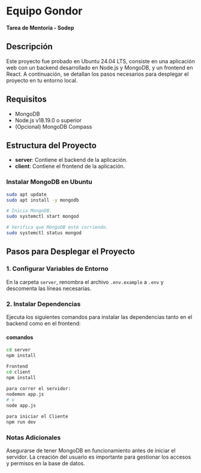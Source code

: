 # Equipo Gondor
**Tarea de Mentoría - Sodep**

## Descripción
Este proyecto fue probado en Ubuntu 24.04 LTS, consiste en una aplicación web con un backend desarrollado en Node.js y MongoDB, y un frontend en React. A continuación, se detallan los pasos necesarios para desplegar el proyecto en tu entorno local.

## Requisitos
- MongoDB
- Node.js v18.19.0 o superior
- (Opcional) MongoDB Compass

## Estructura del Proyecto
- **server**: Contiene el backend de la aplicación.
- **client**: Contiene el frontend de la aplicación.

###  Instalar MongoDB en Ubuntu

```bash
sudo apt update
sudo apt install -y mongodb

# Inicia MongoDB.
sudo systemctl start mongod

# Verifica que MongoDB esté corriendo.
sudo systemctl status mongod

```

## Pasos para Desplegar el Proyecto

### 1. Configurar Variables de Entorno
En la carpeta `server`, renombra el archivo `.env.example` a `.env` y descomenta las líneas necesarias.

### 2. Instalar Dependencias
Ejecuta los siguientes comandos para instalar las dependencias tanto en el backend como en el frontend:

#### comandos
```bash
cd server
npm install

Frontend
cd client
npm install
 
para correr el servidor: 
nodemon app.js
# o
node app.js

para iniciar el Cliente
npm run dev

```

### Notas Adicionales
Asegurarse de tener MongoDB en funcionamiento antes de iniciar el servidor.
La creación del usuario es importante para gestionar los accesos y permisos en la base de datos.


